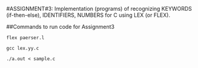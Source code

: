 #ASSIGNMENT#3: Implementation (programs) of recognizing KEYWORDS (if-then-else), IDENTIFIERS, NUMBERS for C using LEX (or FLEX).

##Commands to run code for Assignment3

```
flex paerser.l

gcc lex.yy.c

./a.out < sample.c

```